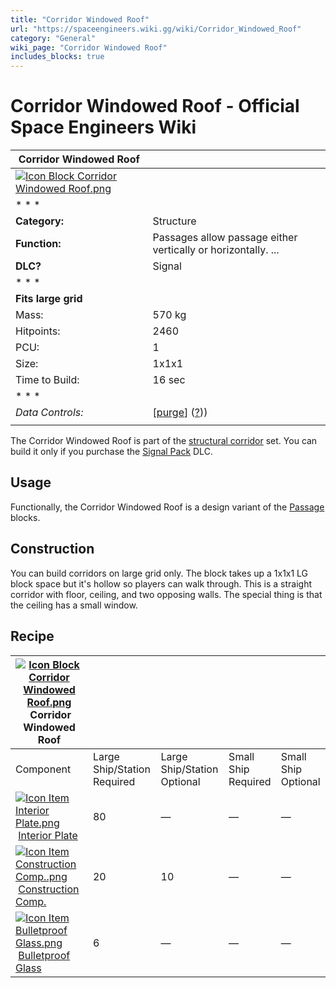 ```yaml
---
title: "Corridor Windowed Roof"
url: "https://spaceengineers.wiki.gg/wiki/Corridor_Windowed_Roof"
category: "General"
wiki_page: "Corridor Windowed Roof"
includes_blocks: true
---
```


# Corridor Windowed Roof - Official Space Engineers Wiki

| Corridor Windowed Roof |     |
| --- | --- |
| [![Icon Block Corridor Windowed Roof.png](https://spaceengineers.wiki.gg/images/Icon_Block_Corridor_Windowed_Roof.png?2cfcf3)](https://spaceengineers.wiki.gg/wiki/File:Icon_Block_Corridor_Windowed_Roof.png) |     |
| * * * |     |
| **Category:** | Structure |
| **Function:** | Passages allow passage either vertically or horizontally. ... |
| **DLC?** | Signal |
| * * * |     |
| **Fits large grid** |     |
| Mass: | 570 kg |
| Hitpoints: | 2460 |
| PCU: | 1   |
| Size: | 1x1x1 |
| Time to Build: | 16 sec |
| * * * |     |
| _Data Controls:_ | \[[purge](https://spaceengineers.wiki.gg/wiki/Corridor_Windowed_Roof?action=purge)\] ([?](https://spaceengineers.wiki.gg/wiki/Template:Info_Block))) |
|     |     |

The Corridor Windowed Roof is part of the [structural corridor](https://spaceengineers.wiki.gg/wiki/Corridor_Blocks "Corridor Blocks") set. You can build it only if you purchase the [Signal Pack](https://spaceengineers.wiki.gg/wiki/Signal_Pack "Signal Pack") DLC.

## Usage

Functionally, the Corridor Windowed Roof is a design variant of the [Passage](https://spaceengineers.wiki.gg/wiki/Passage "Passage") blocks.

## Construction

You can build corridors on large grid only. The block takes up a 1x1x1 LG block space but it's hollow so players can walk through. This is a straight corridor with floor, ceiling, and two opposing walls. The special thing is that the ceiling has a small window.

## Recipe

| [![Icon Block Corridor Windowed Roof.png](https://spaceengineers.wiki.gg/images/thumb/Icon_Block_Corridor_Windowed_Roof.png/21px-Icon_Block_Corridor_Windowed_Roof.png?2cfcf3)](https://spaceengineers.wiki.gg/wiki/Corridor_Windowed_Roof "Corridor Windowed Roof") Corridor Windowed Roof |     |     |     |     |
| --- | --- | --- | --- | --- |
| Component | Large Ship/Station  <br>Required | Large Ship/Station  <br>Optional | Small Ship  <br>Required | Small Ship  <br>Optional |
| [![Icon Item Interior Plate.png](https://spaceengineers.wiki.gg/images/thumb/Icon_Item_Interior_Plate.png/21px-Icon_Item_Interior_Plate.png?d80f8e)](https://spaceengineers.wiki.gg/wiki/Interior_Plate "Interior Plate") [Interior Plate](https://spaceengineers.wiki.gg/wiki/Interior_Plate "Interior Plate") | 80  | —   | —   | —   |
| [![Icon Item Construction Comp..png](https://spaceengineers.wiki.gg/images/thumb/Icon_Item_Construction_Comp..png/21px-Icon_Item_Construction_Comp..png?cdc26f)](https://spaceengineers.wiki.gg/wiki/Construction_Comp. "Construction Comp.") [Construction Comp.](https://spaceengineers.wiki.gg/wiki/Construction_Comp. "Construction Comp.") | 20  | 10  | —   | —   |
| [![Icon Item Bulletproof Glass.png](https://spaceengineers.wiki.gg/images/thumb/Icon_Item_Bulletproof_Glass.png/21px-Icon_Item_Bulletproof_Glass.png?1941ea)](https://spaceengineers.wiki.gg/wiki/Bulletproof_Glass "Bulletproof Glass") [Bulletproof Glass](https://spaceengineers.wiki.gg/wiki/Bulletproof_Glass "Bulletproof Glass") | 6   | —   | —   | —   |